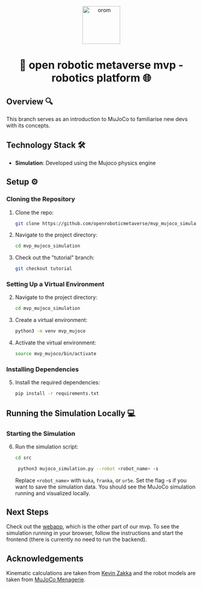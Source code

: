 <p align="center">
  <a href="https://www.openroboticmetaverse.org">
    <img alt="orom" src="https://raw.githubusercontent.com/openroboverse/knowledge-base/main/docs/assets/icon.png" width="100" />
  </a>
</p>
<h1 align="center">
  🤖 open robotic metaverse mvp - robotics platform 🌐
</h1>

## Overview 🔍

This branch serves as an introduction to MuJoCo to familiarise new devs with its concepts.

## Technology Stack 🛠️

- **Simulation**: Developed using the Mujoco physics engine

## Setup ⚙️

### Cloning the Repository

1. Clone the repo:
   ```bash
   git clone https://github.com/openroboticmetaverse/mvp_mujoco_simulation.git
   ```
2. Navigate to the project directory:

   ```bash
   cd mvp_mujoco_simulation
   ```

3. Check out the "tutorial" branch:
   ```bash
   git checkout tutorial
   ```

### Setting Up a Virtual Environment

2. Navigate to the project directory:

   ```bash
   cd mvp_mujoco_simulation
   ```

3. Create a virtual environment:

   ```bash
   python3 -m venv mvp_mujoco
   ```

4. Activate the virtual environment:

   ```bash
   source mvp_mujoco/bin/activate
   ```

### Installing Dependencies

5. Install the required dependencies:
   ```bash
   pip install -r requirements.txt
   ```

## Running the Simulation Locally 💻

### Starting the Simulation

6. Run the simulation script:
   ```bash
   cd src
   ```
   ```bash
    python3 mujoco_simulation.py --robot <robot_name> -s
   ```
   Replace `<robot_name>` with `kuka`, `franka`, or `ur5e`.
   Set the flag -s if you want to save the simulation data.
You should see the MuJoCo simulation running and visualized locally.

## Next Steps

Check out the [webapp](https://github.com/openroboticmetaverse/mvp-webapp), which is the other part of our mvp. To see the simulation running in your browser, follow the instructions and start the frontend (there is currently no need to run the backend).

## Acknowledgements

Kinematic calculations are taken from [Kevin Zakka](https://github.com/kevinzakka/mjctrl/) and the robot models are taken from [MuJoCo Menagerie](https://github.com/google-deepmind/mujoco_menagerie).

